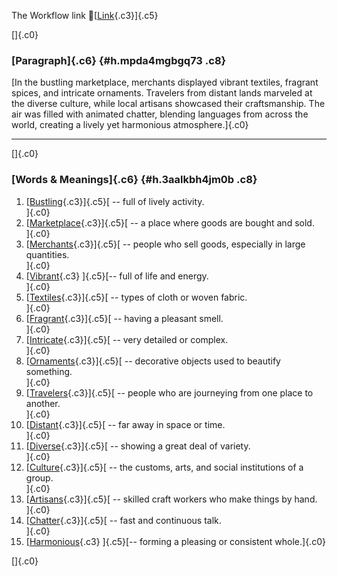 The Workflow link
👏[[Link](https://www.google.com/url?q=http://www.google.com&sa=D&source=editors&ust=1756102968207809&usg=AOvVaw1Ry5KsesoO5fA-gqTeW6DI){.c3}]{.c5}

[]{.c0}

### [Paragraph]{.c6} {#h.mpda4mgbgq73 .c8}

[In the bustling marketplace, merchants displayed vibrant textiles,
fragrant spices, and intricate ornaments. Travelers from distant lands
marveled at the diverse culture, while local artisans showcased their
craftsmanship. The air was filled with animated chatter, blending
languages from across the world, creating a lively yet harmonious
atmosphere.]{.c0}

------------------------------------------------------------------------

[]{.c0}

### [Words & Meanings]{.c6} {#h.3aalkbh4jm0b .c8}

1.  [[Bustling](https://www.google.com/url?q=http://www.google.com&sa=D&source=editors&ust=1756102968208605&usg=AOvVaw1Gd79RT2dofZ--Iy_rwG5f){.c3}]{.c5}[ --
    full of lively activity.\
    ]{.c0}
2.  [[Marketplace](https://www.google.com/url?q=http://www.google.com&sa=D&source=editors&ust=1756102968208793&usg=AOvVaw3X0OFRfGqtniRUJSU70-YA){.c3}]{.c5}[ --
    a place where goods are bought and sold.\
    ]{.c0}
3.  [[Merchants](https://www.google.com/url?q=http://www.google.com&sa=D&source=editors&ust=1756102968208964&usg=AOvVaw1E7PFsWa6-8qBE137JEsbQ){.c3}]{.c5}[ --
    people who sell goods, especially in large quantities.\
    ]{.c0}
4.  [[Vibrant](https://www.google.com/url?q=http://www.google.com&sa=D&source=editors&ust=1756102968209126&usg=AOvVaw2X-FE6vFSxuMVFz81geIoF){.c3}
    ]{.c5}[-- full of life and energy.\
    ]{.c0}
5.  [[Textiles](https://www.google.com/url?q=http://www.google.com&sa=D&source=editors&ust=1756102968209282&usg=AOvVaw1p3paejJuX0kulD-FSBPTD){.c3}]{.c5}[ --
    types of cloth or woven fabric.\
    ]{.c0}
6.  [[Fragrant](https://www.google.com/url?q=http://www.google.com&sa=D&source=editors&ust=1756102968209430&usg=AOvVaw2naL19dhRw9wVDohEhVS1h){.c3}]{.c5}[ --
    having a pleasant smell.\
    ]{.c0}
7.  [[Intricate](https://www.google.com/url?q=http://www.google.com&sa=D&source=editors&ust=1756102968209590&usg=AOvVaw2Su6TY-szU6rMPiv2rKptE){.c3}]{.c5}[ --
    very detailed or complex.\
    ]{.c0}
8.  [[Ornaments](https://www.google.com/url?q=http://www.google.com&sa=D&source=editors&ust=1756102968209780&usg=AOvVaw0VTnH1itP9_2lqGK-pGlCS){.c3}]{.c5}[ --
    decorative objects used to beautify something.\
    ]{.c0}
9.  [[Travelers](https://www.google.com/url?q=http://www.google.com&sa=D&source=editors&ust=1756102968209941&usg=AOvVaw1Tp_afOD6CsG9RgXcqnFjl){.c3}]{.c5}[ --
    people who are journeying from one place to another.\
    ]{.c0}
10. [[Distant](https://www.google.com/url?q=http://www.google.com&sa=D&source=editors&ust=1756102968210084&usg=AOvVaw0Zxg7AlizJdEDdF30yxE03){.c3}]{.c5}[ --
    far away in space or time.\
    ]{.c0}
11. [[Diverse](https://www.google.com/url?q=http://www.google.com&sa=D&source=editors&ust=1756102968210209&usg=AOvVaw3gdXVYM9MB30xmQ_2yl-dZ){.c3}]{.c5}[ --
    showing a great deal of variety.\
    ]{.c0}
12. [[Culture](https://www.google.com/url?q=http://www.google.com&sa=D&source=editors&ust=1756102968210334&usg=AOvVaw3ohd19JegFcyYdR3mDwCKL){.c3}]{.c5}[ --
    the customs, arts, and social institutions of a group.\
    ]{.c0}
13. [[Artisans](https://www.google.com/url?q=http://www.google.com&sa=D&source=editors&ust=1756102968210502&usg=AOvVaw2GZzgRKASAbcsJaXct1p7P){.c3}]{.c5}[ --
    skilled craft workers who make things by hand.\
    ]{.c0}
14. [[Chatter](https://www.google.com/url?q=http://www.google.com&sa=D&source=editors&ust=1756102968210645&usg=AOvVaw0RPVV-OdsjJnz_UjHC-Y-G){.c3}]{.c5}[ --
    fast and continuous talk.\
    ]{.c0}
15. [[Harmonious](https://www.google.com/url?q=http://www.google.com&sa=D&source=editors&ust=1756102968210774&usg=AOvVaw0Bw2tK3yHrHn4qWmcCzPJM){.c3}
    ]{.c5}[-- forming a pleasing or consistent whole.]{.c0}

[]{.c0}
